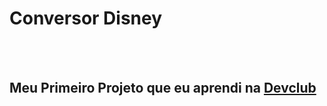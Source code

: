<h1>Conversor Disney</h1>
<br>
<br>
<h2>Meu Primeiro Projeto que eu aprendi na <a href="https://rodolfomori.com.br//devclub">Devclub</a></h2>
